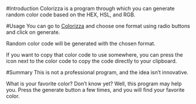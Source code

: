 #Introduction
Colorizza is a program through which you can generate random color code based on the HEX, HSL, and RGB.

#Usage
You can go to [Colorizza](https://codersuresh.github.io/colorizza) and choose one format using radio buttons and click on generate.

Random color code will be generated with the chosen format.

If you want to copy that color code to use somewhere, you can press the icon next to the color code to copy the code directly to your clipboard.
 

#Summary
This is not a professional program, and the idea isn’t innovative.

What is your favorite color?
Don’t know yet? Well, this program may help you. Press the generate button a few times, and you will find your favorite color.
